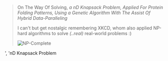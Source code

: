 <blockquote>
On The Way Of Solving, <em>a nD Knapsack Problem, Applied For Protein Folding Patterns, Using a Genetic Algorithm With The Assist Of Hybrid Data-Paralleling</em>

I can't but get nostalgic remembering XKCD, 
whom also applied NP-hard algorithms to solve <em>(..real)</em> real-world problems :)

<img src="http://imgs.xkcd.com/comics/np_complete.png" title="General solutions get you a 50% tip." alt="NP-Complete"/></blockquote>', 'nD Knapsack Problem
